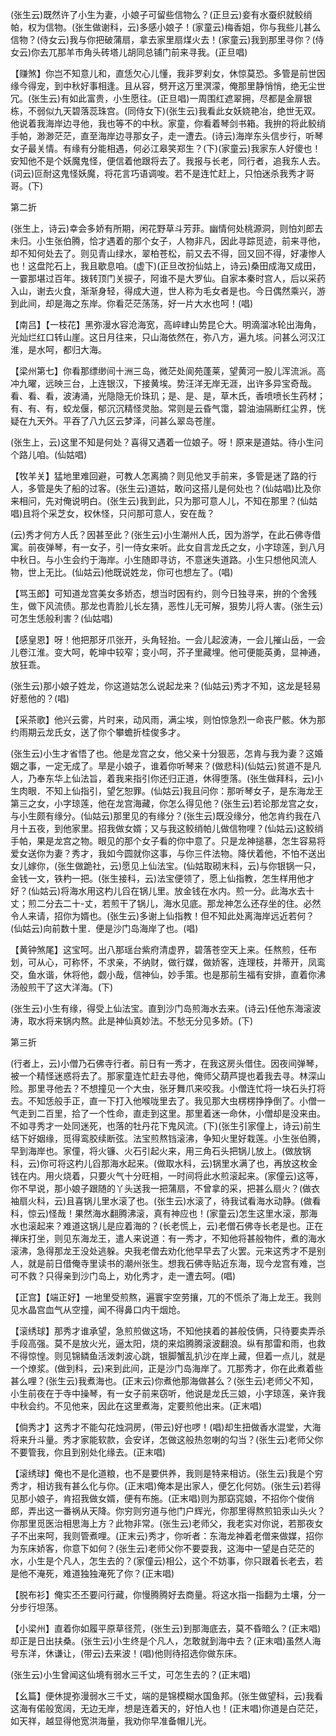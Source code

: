 <!-- { "loadSidebar": true } -->
(张生云)既然许了小生为妻，小娘子可留些信物么？(正旦云)妾有水蚕织就鲛绡帕，权为信物。(张生做谢科，云)多感小娘子！(家童云)梅香姐，你与我些儿甚么信物？(侍女云)我与你把破蒲扇，拿去家里扇煤火去！(家童云)我到那里寻你？(侍女云)你去兀那羊市角头砖塔儿胡同总铺门前来寻我。(正旦唱)

【赚煞】你岂不知意儿和，直恁欠心儿懂，我非罗刹女，休惊莫恐。多管是前世因缘今得宠，到中秋好事相逢。且从容，劈开这万里溟濛，俺那里静悄悄，绝无尘世冗。(张生云)有如此富贵，小生愿往。(正旦唱)一周围红遮翠拥，尽都是金扉银栋，不弱似九天碧落蕊珠宫。(同侍女下)(张生云)我看此女妖娆艳冶，绝世无双。他说着我海岸边寻他，我也等不的中秋。家童，你看着琴剑书箱。我拚的将此鲛绡手帕，渺渺茫茫，直至海岸边寻那女子，走一遭去。(诗云)海岸东头信步行，听琴女子最关情。有缘有分能相遇，何必江皋笑郑生？(下)(家童云)我家东人好傻也！安知他不是个妖魔鬼怪，便信着他跟将去了。我报与长老，同行者，追我东人去。(词云)叵耐这鬼怪妖魔，将花言巧语调唆。若不是连忙赶上，只怕迷杀我秀才哥哥。(下)

第二折

(张生上，诗云)幸会多娇有所期，闲花野草斗芳菲。幽情何处桃源洞，则怕刘郎去未归。小生张伯腾，恰才遇着的那个女子，人物非凡，因此寻踪觅迹，前来寻他，却不知何处去了。则见青山绿水，翠柏苍松，前又去不得，回又回不得，好凄惨人也！这盘陀石上，我且歇息咱。(虚下)(正旦改扮仙姑上，诗云)桑田成海又成田，一霎那堪过百年。拨转顶门关捩子，阿谁不是大罗仙。自家本秦时宫人，后以采药入山，谢去火食，渐渐身轻，得成大道，世人称为毛女者是也。今日偶然乘兴，游到此间，却是海之东岸。你看茫茫荡荡，好一片大水也呵！(唱)

【南吕】【一枝花】黑弥漫水容沧海宽，高崪峍山势昆仑大。明滴溜冰轮出海角，光灿烂红口转山崖。这日月往来，只山海依然在，弥八方，遍九垓。问甚么河汉江淮，是水呵，都归大海。

【梁州第七】你看那缥缈间十洲三岛，微茫处阆苑蓬莱，望黄河一股儿浑流派。高冲九曜，远映三台，上连银汉，下接黄埃。势汪洋无岸无涯，出许多异宝奇哉。看、看、看，波涛涌，光隐隐无价珠玑；是、是、是，草木氏，香喷喷长生药材；有、有、有，蛟龙偃，郁沉沉精怪灵胎。常则是云昏气霭，碧油油隔断红尘界，恍疑在九天外。平吞了八九区云梦泽，问甚么翠岛苍崖。

(张生上，云)这里不知是何处？喜得又遇着一位娘子。呀！原来是道姑。待小生问个路儿咱。(仙姑唱)

【牧羊关】猛地里难回避，可教人怎离摘？则见他叉手前来，多管是迷了路的行人，多管是失了船的过客。(张生云)道姑，敢问这搭儿是何处也？(仙姑唱)比及你来相问，先对俺说明白。(张生云)我到此，只为那可意人儿，不知在那里？(仙姑唱)且将个采芝女，权休怪，只问那可意人，安在哉？

(云)秀才何方人氏？因甚至此？(张生云)小生潮州人氏，因为游学，在此石佛寺借寓。前夜弹琴，有一女子，引一侍女来听。此女自言龙氏之女，小字琼莲，到八月中秋日。与小生会约于海岸。小生随即寻访，不意迷失道路。小生只想他风流人物，世上无比。(仙姑云)他既说姓龙，你可也想左了。(唱)

【骂玉郎】可知道龙宫美女多娇态，想当时因有约，则今日独寻来，拚的个舍残生，做下风流债。那龙也青脸儿长左猜，恶性儿无可解，狠势儿将人害。(张生云)可怎生恁般利害？(仙姑唱)

【感皇恩】呀！他把那牙爪张开，头角轻抬。一会儿起波涛，一会儿摧山岳，一会儿卷江淮。变大呵，乾坤中较窄；变小呵，芥子里藏埋。他可便能英勇，显神通，放狂乖。

(张生云)那小娘子姓龙，你这道姑怎么说起龙来？(仙姑云)秀才不知，这龙是轻易好惹他的？(唱)

【采茶歌】他兴云雾，片时来，动风雨，满尘埃，则怕惊急烈一命丧尸骸。休为那约雨期云龙氏女，送了你个攀蟾折桂俊多才。

(张生云)小生才省悟了也。他是龙宫之女，他父亲十分狠恶，怎肯与我为妻？这婚姻之事，一定无成了。旱是小娘子，谁着你听琴来？(做悲科)(仙姑云)贫道不是凡人，乃奉东华上仙法旨，着我来指引你还归正道，休得堕落。(张生做拜科，云)小生肉眼．不知上仙指引，望乞恕罪。(仙姑云)我且问你：那听琴女子，是东海龙王第三之女，小字琼莲，他在龙宫海藏，你怎么得见他？(张生云)若论那龙宫之女，与小生颇有缘分。(仙姑云)那里见的有缘分？(张生云)既没缘分，他怎肯约我在八月十五夜，到他家里。招我做女婿；又与我这鲛绡帕儿做信物哩？(仙姑云)这鲛绡手帕，果是龙宫之物。眼见的那个女子看的你中意了。只是龙神搥暴，怎生容易将爱女送你为妻？秀才，我如今圆就你这事，与你三件法物。降伏着他，不怕不送出女儿嫁你，(张生做跪社，云)愿见上仙法宝。(仙姑取砌末科，云)与你银锅一只，金钱一文，铁杓一把。(张生接科，云)法宝便领了，愿上仙指教，怎生样用他才好？(仙姑云)将海水用这杓儿舀在锅儿里。放金钱在水内。煎一分。此海水去十丈；煎二分去二十-丈，若煎干了锅儿，海水见底。那龙神怎么还存坐的住。必然令人来请，招你为婿也。(张生云)多谢上仙指教！但不知此处离海岸远近若何？(仙姑云)向前数十里．便是沙门岛海岸了也。(唱)

【黄钟煞尾】这宝呵。出八那瑶台紫府清虚界，碧落苍空天上来。任熬煎，任布划，可从心，可称怀，不求亲，不纳财，做行媒，做娇客，连理枝，并蒂开，凤鸾交，鱼水谐，休将他，觑小哉，信神仙，妙手策。也是那前生福有安排，直着你沸汤般煎干了这大洋海。(下)

(张生云)小生有缘，得受上仙法宝。直到沙门岛煎海水去来。(诗云)任他东海滚波涛，取水将来锅内熬。此是神仙真妙法。不愁无分见多娇。(下)

第三折

(行者上，云)小僧乃石佛寺行者。前日有一秀才，在我这房头借住。因夜间弹琴，被一个精怪迷惑将去了。那家童连忙赶去寻他，俺师父葫芦提也着我去寻。林深山险。那里寻他去？不想撞见一个大虫，张牙舞爪来咬我。小僧连忙将一块石头打将去。不知恁般手正，直一下打入他喉咙里去了。我见那大虫楞楞挣挣倒了。小僧一气走到二百里，拾了一个性命，直走到这里。那里着迷一命休，小僧却是没来由。不如寻秀才一处同迷死，也落的牡丹花下鬼风流。(下)(张生引家僮上，诗云)前生结下好姻缘，觅得鸾胶续断弦。法宝煎熬铛滚沸，争知火里好栽莲。小生张伯腾，早到海岸也。家僮，将火镰、火石引起火来，用三角石头把锅儿放上。(做放锅科，云)你可将这杓儿舀那海水起来。(做取水科，云)锅里水满了也，再放这枚金钱在内。用火烧着，只要火气十分旺相，一时间将此水煎滚起来。(家僮云)这等，你不早说，那小娘子跟随的丫头送我一把蒲扇，不曾拿的采，把甚么扇火？(做衣袖扇火科，云)且喜锅儿里水滚了也。(张生云)水滚了，待我试看海水动静。(做看科，惊云)怪哉！果然海水翻腾沸滚，真有神应也！(家童云)怎生这里水滚，那海水也滚起来？难道这锅儿是应着海的？(长老慌上，云)老僧石佛寺长老是也。正在禅床打坐，则见东海龙王，遣人来说道：有一秀才，不知他将甚般物件，煮的海水滚沸，急得那龙王没处逃躲。央我老僧去劝化他早早去了火罢。元来这秀才不是别人，就是前日借俺寺里读书的潮州张生。想我石佛寺贴近东海，现今龙宫有难，岂可不救？只得亲到沙门岛上，劝化秀才，走一遭去呵。(唱)

【正宫】【端正好】一地里受煎熬，遍寰宇空劳攘，兀的不慌杀了海上龙王。我则见水晶宫血气从空撞，闻不得鼻口内干烟炝。

【滚绣球】那秀才谁承望，急煎煎做这场，不知他挟着的甚般伎俩，只待要卖弄杀手段高强。莫不是放火光，逼太阳，烧的来焰腾腾滚波翻浪。纵有那雷和雨，也救不得惊惶。则见锦鳞鱼活泼刺波心跳，银脚蟹乱扒沙在岸上藏，但着一点儿，就是一个燎浆。(做到科，云)来到此间，正是沙门岛海岸了。兀那秀才，你在此煮着些甚么哩？(张生云)我煮海也。(正末云)你煮他那海做甚么？(张生云)老师父不知，小生前夜在于寺中操琴，有一女子前来窃听，他说是龙氏三娘，小字琼莲，亲许我中秋会约。不见他来，因此在这里煮海，定要煎他出来。(正末唱)

【倘秀才】这秀才不能勾花烛洞房，(带云)好也啰！(唱)却生扭做香水混堂，大海将来升斗量。秀才家能软款，会安详，怎做这般热忽喇的勾当？(张生云)老师父你不要管我，你且到别处化缘去。(正末唱)

【滚绣球】俺也不是化道粮，也不是要供养，我则是特来相访。(张生云)我是个穷秀才，相访我有甚么化与你。(正末唱)俺本是出家人，便乞化何妨。(张生云)若得见那小娘子，肯招我做女婿，便有布施。(正末唱)则为那窈窕娘，不招你个俊俏郎，弄出这一番祸从天降。你穷则穷道与他门户辉光，你那里得熬煎铅汞山头火？你那里觅医治相思海上方？此物非常。(张生云)老师父，我老实对你说，若那夜女子不出来呵，我则管煮哩。(正末云)秀才，你听者：东海龙神着老僧来做媒，招你为东床娇客，你意下如何？(张生云)老师父你不要耍我，这海中一望是白茫茫的水，小生是个凡人，怎生去的？(家僮云)相公，这个不妨事，你只跟着长老去，若是他不淹死，难道独独淹死了你？(正末唱)

【脱布衫】俺实丕丕要问行藏，你慢腾腾好去商量。将这水指一指翻为土壤，分一分步行坦荡。

【小梁州】直着你如履平原草径荒，(张生云)到那海底去，莫不昏暗么？(正末唱)却正是日出扶桑。(张生云)小生终是个凡人，怎敢就到海中去？(正末唱)虽然人海号东洋，休谦让，(带云)去来波！(唱)他则待招选你做东床。

(张生云)小生曾闻这仙境有弱水三千丈，可怎生去的？(正末唱)

【幺篇】便休提弥漫弱水三千丈，端的是锦模糊水国鱼邦。(张生做望科，云)我看这海有偌般宽阔，无边无岸，想是连着天的，好怕人也！(正末唱)你道是白茫茫，如天祥，越显得他宽洪海量，我劝你早准备帽儿光。

